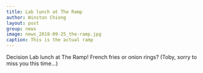 ```yaml
---
title: Lab lunch at The Ramp
author: Winston Chiong
layout: post
group: news
image: news_2018-09-25_the-ramp.jpg
caption: This is the actual ramp 
---
```


Decision Lab lunch at The Ramp! French fries or onion rings? (Toby, sorry to miss you this time...)
